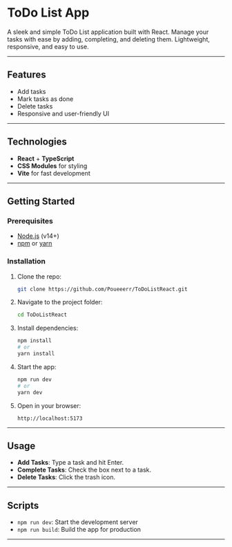 # ToDo List App

A sleek and simple ToDo List application built with React. Manage your tasks with ease by adding, completing, and deleting them. Lightweight, responsive, and easy to use.

---

## Features

- Add tasks
- Mark tasks as done
- Delete tasks
- Responsive and user-friendly UI

---

## Technologies

- **React** + **TypeScript**
- **CSS Modules** for styling
- **Vite** for fast development

---

## Getting Started

### Prerequisites

- [Node.js](https://nodejs.org/) (v14+)
- [npm](https://www.npmjs.com/) or [yarn](https://yarnpkg.com/)

### Installation

1. Clone the repo:
   ```bash
   git clone https://github.com/Poueeerr/ToDoListReact.git
   ```

2. Navigate to the project folder:
   ```bash
   cd ToDoListReact
   ```

3. Install dependencies:
   ```bash
   npm install
   # or
   yarn install
   ```

4. Start the app:
   ```bash
   npm run dev
   # or
   yarn dev
   ```

5. Open in your browser:
   ```
   http://localhost:5173
   ```

---

## Usage

- **Add Tasks**: Type a task and hit Enter.
- **Complete Tasks**: Check the box next to a task.
- **Delete Tasks**: Click the trash icon.

---

## Scripts

- `npm run dev`: Start the development server
- `npm run build`: Build the app for production

---



